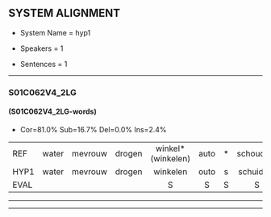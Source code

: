 
## SYSTEM ALIGNMENT

- System Name = hyp1

- Speakers = 1

- Sentences = 1

---

### S01C062V4_2LG

#### (S01C062V4_2LG-words)

- Cor=81.0%	Sub=16.7%	Del=0.0%	Ins=2.4%

|  |  |  |  |  |  |  |  |  |  |  |  |  |  |  |  |  |  |  |  |  |  |  |  |  |  |  |  |  |  |  |  |  |  |  |  |  |  |  |  |  |  |  |
|:--- |:---:|:---:|:---:|:---:|:---:|:---:|:---:|:---:|:---:|:---:|:---:|:---:|:---:|:---:|:---:|:---:|:---:|:---:|:---:|:---:|:---:|:---:|:---:|:---:|:---:|:---:|:---:|:---:|:---:|:---:|:---:|:---:|:---:|:---:|:---:|:---:|:---:|:---:|:---:|:---:|:---:|:---:|
| REF | water | mevrouw | drogen | winkel*(winkelen) | auto | * | schouders | verhaal | koning | moeilijk | speelplaats | drinken | hoofdpijn | regen | vliegtuig | stoppen | opnieuw | gooien | sneeuwen | moeder | liedje | potlood |  | fietsbel | vinger | dichtbij | meisje | chauffeur | muziek | waarom | scheuren | lawaai | zwemmen | vuurwerk | appel | cola | kussen | eerste | circus | kleuren | voetbal | vlinder |
| HYP1 | water | mevrouw | drogen | winkelen | outo | s | schuiders | veraal | koning | moeilijk | speelplaats | drinken | hoofdpijn | regen | vliegtuig | stoppen | opnieuw | gooien | sneeuwen | moeder | liedje | potlood | fiets | bel | vinger | dichtbij | meisje | chauffeur | muziek | waarom? | scheuren | lawaai | zwemmen | vuurwerk | appel | cola | kussen | eerste | circus | kleuren | voetbal | vlinder |
| EVAL |  |  |  | S | S | S | S | S |  |  |  |  |  |  |  |  |  |  |  |  |  |  | I | S |  |  |  |  |  | S |  |  |  |  |  |  |  |  |  |  |  |  |
---

---
